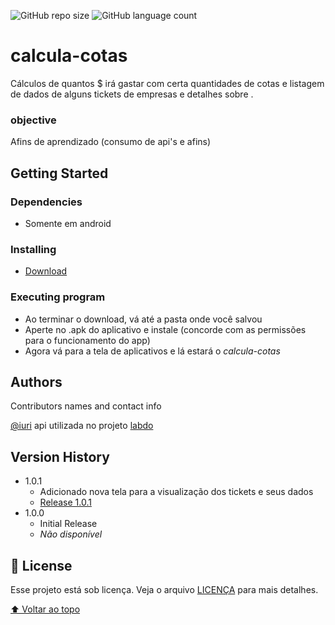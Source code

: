 ![GitHub repo size](https://img.shields.io/github/repo-size/rd-easy/README-template?style=for-the-badge)
![GitHub language count](https://img.shields.io/github/languages/count/rd-easy/README-template?style=for-the-badge)

# calcula-cotas

Cálculos de quantos $ irá gastar com certa quantidades de cotas e listagem de dados de alguns tickets de empresas e detalhes sobre .

### objective

Afins de aprendizado (consumo de api's e afins)

## Getting Started

### Dependencies

* Somente em android

### Installing

* [Download](./.github/release/1.0.1/calcula-cotas.apk)

### Executing program

* Ao terminar o download, vá até a pasta onde você salvou
* Aperte no .apk do aplicativo e instale (concorde com as permissões para o funcionamento do app)
* Agora vá para a tela de aplicativos e lá estará o *calcula-cotas*

## Authors

Contributors names and contact info

[@iuri](https://www.linkedin.com/in/iuri-rodrigues/)
api utilizada no projeto [labdo](https://api-cotacao-b3.labdo.it)

## Version History

* 1.0.1
    * Adicionado nova tela para a visualização dos tickets e seus dados
    * [Release 1.0.1](./.github/release/1.0.1/calcula-cotas.apk)
* 1.0.0
    * Initial Release
    * *Não disponível*

## 📝 License

Esse projeto está sob licença. Veja o arquivo [LICENÇA](LICENCE) para mais detalhes.

[⬆ Voltar ao topo](#calcula-cotas)
